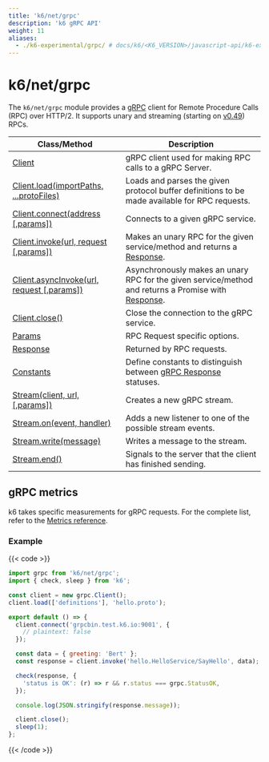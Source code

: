 ```yaml
---
title: 'k6/net/grpc'
description: 'k6 gRPC API'
weight: 11
aliases:
  - ./k6-experimental/grpc/ # docs/k6/<K6_VERSION>/javascript-api/k6-experimental/grpc/
---
```


# k6/net/grpc

The `k6/net/grpc` module provides a [gRPC](https://grpc.io/) client for Remote Procedure Calls (RPC) over HTTP/2. It supports unary and streaming (starting on [v0.49](https://github.com/grafana/k6/releases/tag/v0.49.0)) RPCs.

| Class/Method                                                                                                                                 | Description                                                                                                                                                                         |
| -------------------------------------------------------------------------------------------------------------------------------------------- | ----------------------------------------------------------------------------------------------------------------------------------------------------------------------------------- |
| [Client](https://grafana.com/docs/k6/<K6_VERSION>/javascript-api/k6-net-grpc/client)                                                         | gRPC client used for making RPC calls to a gRPC Server.                                                                                                                             |
| [Client.load(importPaths, ...protoFiles)](https://grafana.com/docs/k6/<K6_VERSION>/javascript-api/k6-net-grpc/client/client-load)            | Loads and parses the given protocol buffer definitions to be made available for RPC requests.                                                                                       |
| [Client.connect(address [,params])](https://grafana.com/docs/k6/<K6_VERSION>/javascript-api/k6-net-grpc/client/client-connect)               | Connects to a given gRPC service.                                                                                                                                                   |
| [Client.invoke(url, request [,params])](https://grafana.com/docs/k6/<K6_VERSION>/javascript-api/k6-net-grpc/client/client-invoke)            | Makes an unary RPC for the given service/method and returns a [Response](https://grafana.com/docs/k6/<K6_VERSION>/javascript-api/k6-net-grpc/response).                             |
| [Client.asyncInvoke(url, request [,params])](https://grafana.com/docs/k6/<K6_VERSION>/javascript-api/k6-net-grpc/client/client-async-invoke) | Asynchronously makes an unary RPC for the given service/method and returns a Promise with [Response](https://grafana.com/docs/k6/<K6_VERSION>/javascript-api/k6-net-grpc/response). |
| [Client.close()](https://grafana.com/docs/k6/<K6_VERSION>/javascript-api/k6-net-grpc/client/client-close)                                    | Close the connection to the gRPC service.                                                                                                                                           |
| [Params](https://grafana.com/docs/k6/<K6_VERSION>/javascript-api/k6-net-grpc/params)                                                         | RPC Request specific options.                                                                                                                                                       |
| [Response](https://grafana.com/docs/k6/<K6_VERSION>/javascript-api/k6-net-grpc/response)                                                     | Returned by RPC requests.                                                                                                                                                           |
| [Constants](https://grafana.com/docs/k6/<K6_VERSION>/javascript-api/k6-net-grpc/constants)                                                   | Define constants to distinguish between [gRPC Response](https://grafana.com/docs/k6/<K6_VERSION>/javascript-api/k6-net-grpc/response) statuses.                                     |
| [Stream(client, url, [,params])](https://grafana.com/docs/k6/<K6_VERSION>/javascript-api/k6-net-grpc/stream)                                 | Creates a new gRPC stream.                                                                                                                                                          |
| [Stream.on(event, handler)](https://grafana.com/docs/k6/<K6_VERSION>/javascript-api/k6-net-grpc/stream/stream-on)                            | Adds a new listener to one of the possible stream events.                                                                                                                           |
| [Stream.write(message)](https://grafana.com/docs/k6/<K6_VERSION>/javascript-api/k6-net-grpc/stream/stream-write)                             | Writes a message to the stream.                                                                                                                                                     |
| [Stream.end()](https://grafana.com/docs/k6/<K6_VERSION>/javascript-api/k6-net-grpc/stream/stream-end)                                        | Signals to the server that the client has finished sending.                                                                                                                         |

## gRPC metrics

k6 takes specific measurements for gRPC requests.
For the complete list, refer to the [Metrics reference](https://grafana.com/docs/k6/<K6_VERSION>/using-k6/metrics/reference#grpc).

### Example

{{< code >}}

```javascript
import grpc from 'k6/net/grpc';
import { check, sleep } from 'k6';

const client = new grpc.Client();
client.load(['definitions'], 'hello.proto');

export default () => {
  client.connect('grpcbin.test.k6.io:9001', {
    // plaintext: false
  });

  const data = { greeting: 'Bert' };
  const response = client.invoke('hello.HelloService/SayHello', data);

  check(response, {
    'status is OK': (r) => r && r.status === grpc.StatusOK,
  });

  console.log(JSON.stringify(response.message));

  client.close();
  sleep(1);
};
```

{{< /code >}}
